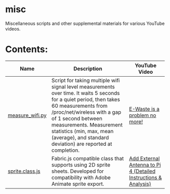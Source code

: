 # misc
Miscellaneous scripts and other supplemental materials for various YouTube videos.

# Contents:
Name | Description | YouTube Video
------------|------------|------------
[measure_wifi.py](measure_wifi.py) | Script for taking multiple wifi signal level measurements over time. It waits 5 seconds for a quiet period, then takes 60 measurements from /proc/net/wireless with a gap of 1 second between measurements. Measurement statistics (min, max, mean (average), and standard deviation) are reported at completion. | [E-Waste is a problem no more!](https://www.youtube.com/watch?v=wNPqNdeMA80)
[sprite.class.js](sprite.class.js) | Fabric.js compatible class that supports using 2D sprite sheets. Developed for compatibility with Adobe Animate sprite export. | [Add External Antenna to Pi 4 (Detailed Instructions & Analysis)](https://www.youtube.com/watch?v=MTwWnZG8wUY)
